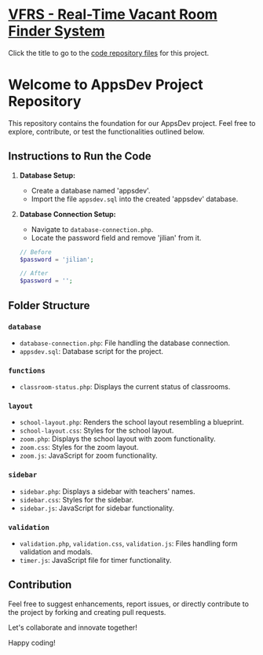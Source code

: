 # [VFRS - Real-Time Vacant Room Finder System](https://github.com/Jgarette0/appsDev)

Click the title to go to the [code repository files](https://github.com/Jgarette0/appsDev) for this project.

# Welcome to AppsDev Project Repository

This repository contains the foundation for our AppsDev project. Feel free to explore, contribute, or test the functionalities outlined below.

## Instructions to Run the Code

1. **Database Setup:**

   - Create a database named 'appsdev'.
   - Import the file `appsdev.sql` into the created 'appsdev' database.

2. **Database Connection Setup:**

   - Navigate to `database-connection.php`.
   - Locate the password field and remove 'jilian' from it.

   ```php
   // Before
   $password = 'jilian';

   // After
   $password = '';
   ```

## Folder Structure

### `database`

- `database-connection.php`: File handling the database connection.
- `appsdev.sql`: Database script for the project.

### `functions`

- `classroom-status.php`: Displays the current status of classrooms.

### `layout`

- `school-layout.php`: Renders the school layout resembling a blueprint.
- `school-layout.css`: Styles for the school layout.
- `zoom.php`: Displays the school layout with zoom functionality.
- `zoom.css`: Styles for the zoom layout.
- `zoom.js`: JavaScript for zoom functionality.

### `sidebar`

- `sidebar.php`: Displays a sidebar with teachers' names.
- `sidebar.css`: Styles for the sidebar.
- `sidebar.js`: JavaScript for sidebar functionality.

### `validation`

- `validation.php`, `validation.css`, `validation.js`: Files handling form validation and modals.
- `timer.js`: JavaScript file for timer functionality.

## Contribution

Feel free to suggest enhancements, report issues, or directly contribute to the project by forking and creating pull requests.

Let's collaborate and innovate together!

Happy coding!
